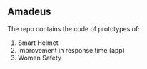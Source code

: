 ## Amadeus
The repo contains the code of prototypes of:<br>
1. Smart Helmet <br>
2. Improvement in response time (app)<br>
3. Women Safety

